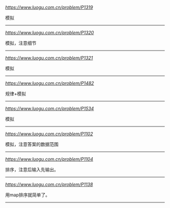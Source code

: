 *https://www.luogu.com.cn/problem/P1319*

模拟

---

*https://www.luogu.com.cn/problem/P1320*

模拟，注意细节

---

*https://www.luogu.com.cn/problem/P1321*

模拟

---

*https://www.luogu.com.cn/problem/P1482*

规律+模拟

---

*https://www.luogu.com.cn/problem/P1534*

模拟

---

*https://www.luogu.com.cn/problem/P1102*

模拟，注意答案的数据范围

---

*https://www.luogu.com.cn/problem/P1104*

排序，注意后输入先输出。

---

*https://www.luogu.com.cn/problem/P1138*

用map排序就简单了。

---
